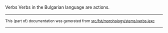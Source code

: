 Verbs
Verbs in the Bulgarian language are actions.

* * *

<small>This (part of) documentation was generated from [src/fst/morphology/stems/verbs.lexc](https://github.com/giellalt/lang-bul/blob/main/src/fst/morphology/stems/verbs.lexc)</small>

---

